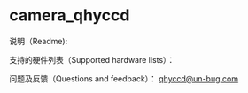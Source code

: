 # camera_qhyccd


说明（Readme):



支持的硬件列表（Supported hardware lists）：




问题及反馈（Questions and feedback）：
   qhyccd@un-bug.com
